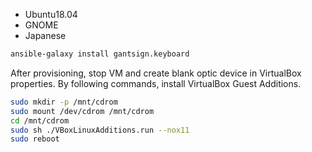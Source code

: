 
* Ubuntu18.04
* GNOME
* Japanese

```bash
ansible-galaxy install gantsign.keyboard
```

After provisioning, stop VM and create blank optic device in VirtualBox properties.
By following commands, install VirtualBox Guest Additions.

```bash
sudo mkdir -p /mnt/cdrom
sudo mount /dev/cdrom /mnt/cdrom
cd /mnt/cdrom
sudo sh ./VBoxLinuxAdditions.run --nox11
sudo reboot
```
